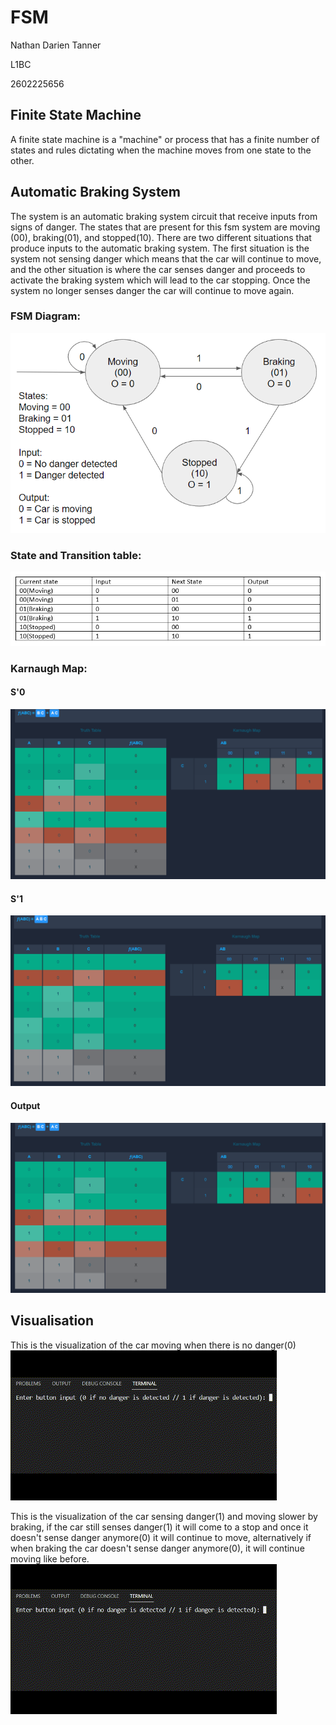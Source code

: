 # FSM
Nathan Darien Tanner


L1BC


2602225656

## Finite State Machine
A finite state machine is a "machine" or process that has a finite number of states and rules dictating when the machine moves from one state to the other.

## Automatic Braking System
The system is an automatic braking system circuit that receive inputs from signs of danger. The states that are present for this fsm system are moving (00), braking(01), and stopped(10). There are two different situations that produce inputs to the automatic braking system. The first situation is the system not sensing danger which means that the car will continue to move, and the other situation is where the car senses danger and proceeds to activate the braking system which will lead to the car stopping. Once the system no longer senses danger the car will continue to move again.


### FSM Diagram:
![Space N = 800](images/FSMdiagram.png)

### State and Transition table:
![Space N = 800](images/statetransition.png)

### Karnaugh Map:

#### S'0
![Space N = 800](images/KMAP1&3.png)

#### S'1
![Space N = 800](images/KMAP2.png)

#### Output
![Space N = 800](images/KMAP1&3.png)


## Visualisation


This is the visualization of the car moving when there is no danger(0)![Space N = 800](images/moving.gif)


This is the visualization of the car sensing danger(1) and moving slower by braking, if the car still senses danger(1) it will come to a stop and once it doesn't sense danger anymore(0) it will continue to move, alternatively if when braking the car doesn't sense danger anymore(0), it will continue moving like before.![Space N = 800](images/braking.gif)
